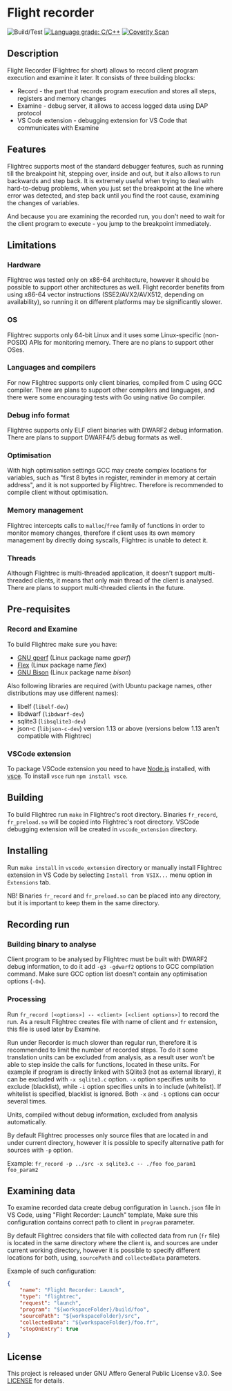 # Flight recorder

![Build/Test](https://github.com/qrdl/flightrec/workflows/Build/Test/badge.svg?branch=master)
[![Language grade: C/C++](https://img.shields.io/lgtm/grade/cpp/g/qrdl/flightrec.svg?logo=lgtm&logoWidth=18)](https://lgtm.com/projects/g/qrdl/flightrec/context:cpp)
[![Coverity Scan](https://scan.coverity.com/projects/20876/badge.svg)](https://scan.coverity.com/projects/qrdl-flightrec)

## Description
Flight Recorder (Flightrec for short) allows to record client program execution and examine it later. It consists of three building blocks:
* Record - the part that records program execution and stores all steps, registers and memory changes
* Examine - debug server, it allows to access logged data using DAP protocol
* VS Code extension - debugging extension for VS Code that communicates with Examine

## Features
Flightrec supports most of the standard debugger features, such as running till the breakpoint hit, stepping over, inside and out, but it also allows to run backwards and step back. It is extremely useful when trying to deal with hard-to-debug problems, when you just set the breakpoint at the line where error was detected, and step back until you find the root cause, examining the changes of variables.

And because you are examining the recorded run, you don't need to wait for the client program to execute - you jump to the breakpoint immediately.

## Limitations

### Hardware
Flightrec was tested only on x86-64 architecture, however it should be possible to support other architectures as well. Flight recorder benefits from using x86-64 vector instructions (SSE2/AVX2/AVX512, depending on availability), so running it on different platforms may be significantly slower.

### OS
Flightrec supports only 64-bit Linux and it uses some Linux-specific (non-POSIX) APIs for monitoring memory. There are no plans to support other OSes.

### Languages and compilers
For now Flightrec supports only client binaries, compiled from C using GCC compiler. There are plans to support other compilers and languages, and there were some encouraging tests with Go using native Go compiler.

### Debug info format
Flightrec supports only ELF client binaries with DWARF2 debug information. There are plans to support DWARF4/5 debug formats as well.

### Optimisation
With high optimisation settings GCC may create complex locations for variables, such as "first 8 bytes in register, reminder in memory at certain address", and it is not supported by Flightrec.
Therefore is recommended to compile client without optimisation.

### Memory management
Flightrec intercepts calls to `malloc`/`free` family of functions in order to monitor memory changes, therefore if client uses its own memory management by directly doing syscalls, Flightrec is unable to detect it.

### Threads
Although Flightrec is multi-threaded application, it doesn't support multi-threaded clients, it means that only main thread of the client is analysed. There are plans to support multi-threaded clients in the future.

## Pre-requisites

### Record and Examine
To build Flightrec make sure you have:
* [GNU gperf](https://www.gnu.org/software/gperf/) (Linux package name _gperf_)
* [Flex](https://github.com/westes/flex) (Linux package name _flex_)
* [GNU Bison](https://www.gnu.org/software/bison/) (Linux package name _bison_)

Also following libraries are required (with Ubuntu package names, other distributions may use different names):
* libelf (`libelf-dev`)
* libdwarf (`libdwarf-dev`)
* sqlite3 (`libsqlite3-dev`)
* json-c (`libjson-c-dev`) version 1.13 or above (versions below 1.13 aren't compatible with Flightrec)

### VSCode extension
To package VSCode extension you need to have [Node.js](https://nodejs.org/) installed, with [vsce](https://github.com/microsoft/vscode-vsce).
To install `vsce` run `npm install vsce`.

## Building
To build Flightrec run `make` in Flightrec's root directory. Binaries `fr_record`, `fr_preload.so` will be copied into Flightrec's root directory. VSCode debugging extension will be created in `vscode_extension` directory.

## Installing
Run `make install` in `vscode_extension` directory or manually install Flightrec extension in VS Code by selecting `Install from VSIX...` menu option in `Extensions` tab.

NB! Binaries `fr_record` and `fr_preload.so` can be placed into any directory, but it is important to keep them in the same directory.

## Recording run

### Building binary to analyse
Client program to be analysed by Flightrec must be built with DWARF2 debug information, to do it add `-g3 -gdwarf2` options to GCC compilation command. Make sure GCC option list doesn't contain any optimisation options (`-Ox`).

### Processing
Run `fr_record [<options>] -- <client> [<client options>]` to record the run. As a result Flightrec creates file with name of client and `fr` extension, this file is used later by Examine.

Run under Recorder is much slower than regular run, therefore it is recommended to limit the number of recorded steps. To do it some translation units can be excluded from analysis, as a result user won't be able to step inside the calls for functions, located in these units. For example if program is directly linked with SQlite3 (not as external library), it can be excluded with `-x sqlite3.c` option. `-x` option specifies units to exclude (blacklist), while `-i` option specifies units in to include (whitelist). If whitelist is specified, blacklist is ignored. Both `-x` and `-i` options can occur several times.

Units, compiled without debug information, excluded from analysis automatically.

By default Flightrec processes only source files that are located in and under current directory, however it is possible to specify alternative path for sources with `-p` option.

Example:
`fr_record -p ../src -x sqlite3.c -- ./foo foo_param1 foo_param2`

## Examining data
To examine recorded data create debug configuration in `launch.json` file in VS Code, using "Flight Recorder: Launch" template, Make sure this configuration contains correct path to client in `program` parameter.

By default Flightrec considers that file with collected data from run (`fr` file) is located in the same directory where the client is, and sources are under current working directory, however it is possible to specify different locations for both, using, `sourcePath` and `collectedData` parameters.

Example of such configuration:
```json
{
    "name": "Flight Recorder: Launch",
    "type": "flightrec",
    "request": "launch",
    "program": "${workspaceFolder}/build/foo",
    "sourcePath": "${workspaceFolder}/src",
    "collectedData": "${workspaceFolder}/foo.fr",
    "stopOnEntry": true
}
```

## License
This project is released under GNU Affero General Public License v3.0. See [LICENSE](LICENSE) for details.
